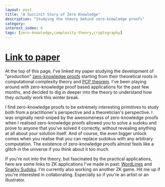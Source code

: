 ```yaml
---
layout: post
title: "A Succinct Story of Zero Knowledge"
description: "Studying the theory behind zero-knowledge proofs"
category: 
interest_index: 6
tags: [zero-knowledge,complexity-theory,cryptography]
---
```


# [Link to paper](//nibnalin.me/assets/zk.pdf)

At the top of this page, I've linked my paper studying the development of "production" [zero-knowledge proofs](https://en.wikipedia.org/wiki/Zero-knowledge_proof) starting from their theoretical roots in computational complexity theory and [PCP theorem](https://en.wikipedia.org/wiki/PCP_theorem). I've been playing around with zero-knowledge proof based applications for the past few months, and decided to dig in deeper into the theory to understand how they _actually_ work this winter break.

I find zero-knowledge proofs to be extremely interesting primitives to study both from a practitioner's perspective and a theoretician's perspective. I was originally nerd-sniped by the awesomeness of zero-knowledge proofs when I realised zero-knowledge proofs allowed you to solve a sudoku and prove to anyone that you've solved it correctly, without revealing anything at all about your solution itself. And of course, the even bigger unlock comes when you realise that you can replace sudokus with any arbitrary computation. The existence of zero-knowledge proofs almost feels like a glitch in the universe if you think about it too much.

If you're not into the theory, but fascinated by the practical applications, here are some links to ZK applications I've made in past: [WordLines](https://github.com/nalinbhardwaj/wordlines) and [Snarky Sudoku](https://github.com/nalinbhardwaj/snarky-sudoku). I'm currently also working on another ZK game. Hit me up if you're interested in collaborating. Especially so if you're an artist or an illustrator.
